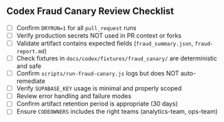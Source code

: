 ## Codex Fraud Canary Review Checklist

- [ ] Confirm `DRYRUN=1` for all `pull_request` runs
- [ ] Verify production secrets NOT used in PR context or forks
- [ ] Validate artifact contains expected fields (`fraud_summary.json`, `fraud-report.md`)
- [ ] Check fixtures in `docs/codex/fixtures/fraud_canary/` are deterministic and safe
- [ ] Confirm `scripts/run-fraud-canary.js` logs but does NOT auto-remediate
- [ ] Verify `SUPABASE_KEY` usage is minimal and properly scoped
- [ ] Review error handling and failure modes
- [ ] Confirm artifact retention period is appropriate (30 days)
- [ ] Ensure `CODEOWNERS` includes the right teams (analytics-team, ops-team)
